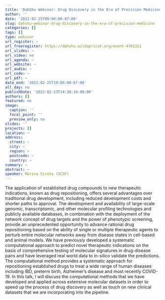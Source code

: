 ```yaml
---
title: 'DahShu Webinar: Drug Discovery in the Era of Precision Medicine '
author: ''
date: '2022-02-25T09:00:00-07:00'
slug: dahshu-webinar-drug-discovery-in-the-era-of-precision-medicine
categories: []
tags: []
type: webinar
url_register: ~
url_freeregister: https://dahshu.wildapricot.org/event-4701321
url_slides: ~
url_video: no
url_agenda: ~
url_website: ~
url_audio: ~
url_code: ~
url_pdf: ~
date_end: '2022-02-25T10:00:00-07:00'
all_day: no
publishDate: '2022-02-23T14:38:10-08:00'
authors: []
featured: no
image:
  caption: ''
  focal_point: ''
  preview_only: no
slides: ''
projects: []
location: ~
address:
  street: ~
  city: ~
  region: ~
  postcode: ~
  country: ~
summary: ~
abstract: ~
speaker: Marina Sirota (UCSF)
---
```

<!--more-->
The application of established drug compounds to new therapeutic indications, known as drug repositioning, offers several advantages over traditional drug development, including reduced development costs and shorter paths to approval. The development and availability of large-scale genomic, transcriptomic, and other molecular profiling technologies and publicly available databases, in combination with the deployment of the network concept of drug targets and the power of phenotypic screening, provide an unprecedented opportunity to advance rational drug repositioning based on the ability of single or multiple therapeutic agents to perturb entire molecular networks away from disease states in cell-based and animal models. We have previously developed a systematic computational approach to predict novel therapeutic indications on the basis of comprehensive testing of molecular signatures in drug-disease pairs and have leveraged real world data to in-silico validate the predictions. The computational method provides a systematic approach for repositioning established drugs to treat a wide range of human diseases including IBD, preterm birth, Alzheimer’s disease and most recently COVID-19. In this talk, I will discuss the computational methods that we have developed and applied across extensive molecular datasets in order to speed up the process of drug discovery as well as touch on new clinical datasets that we are incorporating into the pipeline.